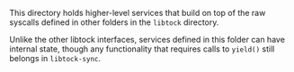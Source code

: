 This directory holds higher-level services that build on top of the raw syscalls
defined in other folders in the `libtock` directory.

Unlike the other libtock interfaces, services defined in this folder can have
internal state, though any functionality that requires calls to `yield()`
still belongs in `libtock-sync`.
